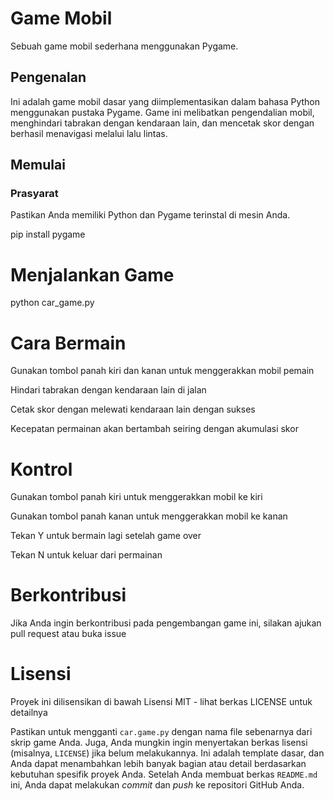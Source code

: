 # Game Mobil

Sebuah game mobil sederhana menggunakan Pygame.

## Pengenalan

Ini adalah game mobil dasar yang diimplementasikan dalam bahasa Python menggunakan pustaka Pygame. Game ini melibatkan pengendalian mobil, menghindari tabrakan dengan kendaraan lain, dan mencetak skor dengan berhasil menavigasi melalui lalu lintas. 

## Memulai

### Prasyarat

Pastikan Anda memiliki Python dan Pygame terinstal di mesin Anda.

pip install pygame

# Menjalankan Game

python car_game.py

# Cara Bermain

Gunakan tombol panah kiri dan kanan untuk menggerakkan mobil pemain

Hindari tabrakan dengan kendaraan lain di jalan

Cetak skor dengan melewati kendaraan lain dengan sukses

Kecepatan permainan akan bertambah seiring dengan akumulasi skor

# Kontrol

Gunakan tombol panah kiri untuk menggerakkan mobil ke kiri

Gunakan tombol panah kanan untuk menggerakkan mobil ke kanan

Tekan Y untuk bermain lagi setelah game over

Tekan N untuk keluar dari permainan

# Berkontribusi

Jika Anda ingin berkontribusi pada pengembangan game ini, silakan ajukan pull request atau buka issue

# Lisensi

Proyek ini dilisensikan di bawah Lisensi MIT - lihat berkas LICENSE untuk detailnya


Pastikan untuk mengganti `car.game.py` dengan nama file sebenarnya dari skrip game Anda. Juga, Anda mungkin ingin menyertakan berkas lisensi (misalnya, `LICENSE`) jika belum melakukannya. Ini adalah template dasar, dan Anda dapat menambahkan lebih banyak bagian atau detail berdasarkan kebutuhan spesifik proyek Anda. Setelah Anda membuat berkas `README.md` ini, Anda dapat melakukan *commit* dan *push* ke repositori GitHub Anda.
